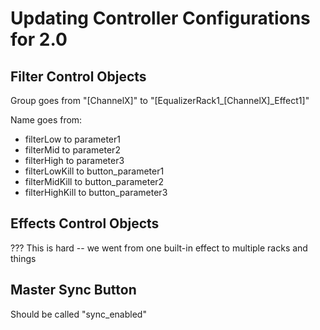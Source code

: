 # Updating Controller Configurations for 2.0

## Filter Control Objects

Group goes from "\[ChannelX\]" to
"\[EqualizerRack1\_\[ChannelX\]\_Effect1\]"

Name goes from:

  - filterLow to parameter1
  - filterMid to parameter2
  - filterHigh to parameter3
  - filterLowKill to button\_parameter1
  - filterMidKill to button\_parameter2
  - filterHighKill to button\_parameter3

## Effects Control Objects

??? This is hard -- we went from one built-in effect to multiple racks
and things

## Master Sync Button

Should be called "sync\_enabled"
